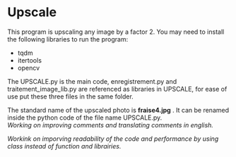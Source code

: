 # Upscale
This program is upscaling any image by a factor 2. You may need to install the following libraries to run the program:
 - tqdm
 - itertools
 - opencv  
 
The UPSCALE.py is the main code, enregistrement.py and traitement_image_lib.py are referenced as libraries in UPSCALE, for ease of use put these three files in the same folder.  
  
The standard name of the upscaled photo is __fraise4.jpg__ . It can be renamed inside the python code of the file name UPSCALE.py.  
*Working on improving comments and translating comments in english.*

*Workink on imporving readability of the code and performance by using class instead of function and librairies.*
